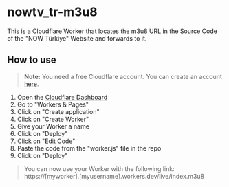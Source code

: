 # nowtv_tr-m3u8
This is a Cloudflare Worker that locates the m3u8 URL in the Source Code of the "NOW Türkiye" Website and forwards to it.

## How to use

> **Note:** You need a free Cloudflare account.
> You can create an account [here](https://dash.cloudflare.com/sign-up).

1. Open the [Cloudflare Dashboard](https://dash.cloudflare.com/)
2. Go to "Workers & Pages"
3. Click on "Create application"
4. Click on "Create Worker"
5. Give your Worker a name
6. Click on "Deploy"
7. Click on "Edit Code"
8. Paste the code from the "worker.js" file in the repo
9. Click on "Deploy"

> You can now use your Worker with the following link: 
> https://[myworker].[myusername].workers.dev/live/index.m3u8
